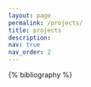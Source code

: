 ```yaml
---
layout: page
permalink: /projects/
title: projects
description: 
nav: true
nav_order: 2
---
```


<!-- _pages/projectsPage.md -->
<div class="projectsPage">

{% bibliography %}

</div>
